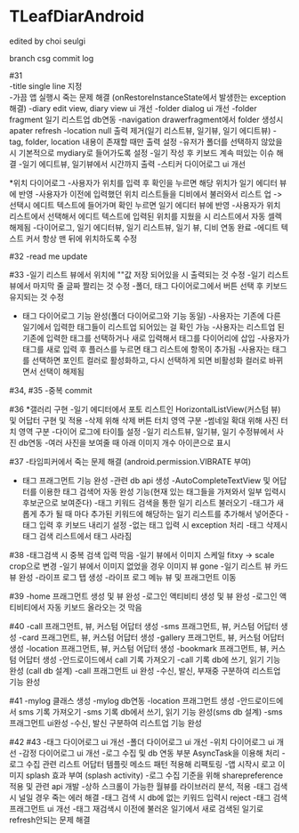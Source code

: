 TLeafDiarAndroid
================
edited by choi seulgi

branch csg
commit log 

#31		
-title single line 지정	
-가끔 앱 실행시 죽는 문제 해결 (onRestoreInstanceState에서 발생한는 exception 해결)
-diary edit view, diary view ui 개선
-folder dialog ui 개선
-folder fragment 일기 리스트업 db연동
-navigation drawerfragment에서 folder 생성시 apater refresh
-location null 출력 제거(일기 리스트뷰, 일기뷰, 일기 에디트뷰)
-tag, folder, location 내용이 존재할 때만 출력 설정
-유저가 폴더를 선택하지 않았을 시 기본적으로 mydiary로 들어가도록 설정
-일기 작성 후 키보드 계속 떠있는 이슈 해결
-일기 에디트뷰, 일기뷰에서 시간까지 출력
-스티커 다이어로그 ui 개선

*위치 다이어로그
-사용자가 위치를 입력 후 확인을 누르면 해당 위치가 일기 에디터 뷰에 반영
-사용자가 이전에 입력했던 위치 리스트들을 디비에서 불러와서 리스트 업 -> 선택시 에디트 텍스트에 들어가며 확인 누르면 일기 에디터 뷰에 반영
-사용자가 위치 리스트에서 선택해서 에디트 텍스트에 입력된 위치를 지웠을 시 리스트에서 자동 셀렉 해제됨
-다이어로그, 일기 에디터뷰, 일기 리스트뷰, 일기 뷰, 디비 연동 완료
-에디트 텍스트 커서 항상 맨 뒤에 위치하도록 수정

#32
-read me update 

#33
-일기 리스트 뷰에서 위치에 ""값 저장 되어있을 시 출력되는 것 수정
-일기 리스트 뷰에서 마지막 줄 글짜 짤리는 것 수정
-폴더, 태그 다이어로그에서 버튼 선택 후 키보드 유지되는 것 수정

* 태그 다이어로그 기능 완성(폴더 다이어로그와 기능 동일)
-사용자는 기존에 다른 일기에서 입력한 태그들이 리스트업 되어있는 걸 확인 가능
-사용자는 리스트업 된 기존에 입력한 태그를 선택하거나 새로 입력해서 태그를 다이어리에 삽입
-사용자가 태그를 새로 입력 후 플러스를 누르면 태그 리스트에 항목이 추가됨
-사용자는 태그를 선택하면 포인트 컬러로 활성화하고, 다시 선택하게 되면 비활성화 컬러로 바뀌면서 선택이 해제됨


#34, #35
-중복 commit

#36
*갤러리 구현
-일기 에디터에서 포토 리스트인 HorizontalListView(커스텀 뷰) 및 어답터 구현 및 적용
-삭제 위해 삭제 버튼 터치 영역 구분
-썸네일 확대 위해 사진 터치 영역 구분
-다이어 로그에 타이틀 설정
-일기 리스트뷰, 일기뷰, 일기 수정뷰에서 사진 db연동
-여러 사진을 보여줄 때 아래 이미지 개수 아이콘으로 표시

#37
-타임피커에서 죽는 문제 해결 (android.permission.VIBRATE 부여)

* 태그 프래그먼트 기능 완성
-관련 db api 생성
-AutoCompleteTextView 및 어답터를 이용한 태그 검색어 자동 완성 기능(현재 있는 태그들을 가져와서 일부 입력시 후보군으로 보여준다)
-태그 키워드 검색을 통한 일기 리스트 불러오기
-태그가 새롭게 추가 될 때 마다 추가된 키워드에 해당하는 일기 리스트를 추가해서 넣어준다
-태그 입력 후 키보드 내리기 설정
-없는 태그 입력 시 exception 처리
-태그 삭제시 태그 검색 리스트에서 태그 사라짐


#38
-태그검색 시 중복 검색 입력 막음
-일기 뷰에서 이미지 스케일 fitxy -> scale crop으로 변경
-일기 뷰에서 이미지 없었을 경우 이미지 뷰 gone
-일기 리스트 뷰 카드뷰 완성
-라이프 로그 탭 생성
-라이프 로그 메뉴 뷰 및 프래그먼트 이동

#39
-home 프래그먼트 생성 및 뷰 완성
-로그인 액티비티 생성 및 뷰 완성
-로그인 액티비티에서 자동 키보드 올라오는 것 막음


#40
-call 프래그먼트, 뷰, 커스텀 어답터 생성
-sms 프래그먼트, 뷰, 커스텀 어답터 생성
-card 프래그먼트, 뷰, 커스텀 어답터 생성
-gallery 프래그먼트, 뷰, 커스텀 어답터 생성
-location 프래그먼트, 뷰, 커스텀 어답터 생성
-bookmark 프래그먼트, 뷰, 커스텀 어답터 생성
-안드로이드에서 call 기록 가져오기
-call 기록 db에 쓰기, 읽기 기능 완성 (call db 설계)
-call 프래그먼트 ui 완성
-수신, 발신, 부재중 구분하여 리스트업 기능 완성

#41
-mylog 클래스 생성
-mylog db연동
-location 프래그먼트 생성
-안드로이드에서 sms 기록 가져오기 
-sms 기록 db에서 쓰기, 읽기 기능 완성(sms db 설계)
-sms 프래그먼트 ui완성
-수신, 발신 구분하여 리스트업 기능 완성

#42
#43
-태그 다이어로그 ui 개선 
-폴더 다이어로그 ui 개선
-위치 다이어로그 ui 개선
-감정 다이어로그 ui 개선
-로그 수집 및 db 연동 부분 AsyncTask을 이용해 처리
-로그 수집 관련 리스트 어답터 템플릿 메소드 패턴 적용해 리팩토링
-앱 시작시 로고 이미지 splash 효과 부여 (splash activity)
-로그 수집 기준을 위해 sharepreference 적용 및 관련 api 개발
-상하 스크롤이 가능한 월뷰를 라이브러리 분석, 적용
-태그 검색 시 널일 경우 죽는 에러 해결
-태그 검색 시 db에 없는 키워드 입력시 reject
-태그 검색 프래그먼트 ui 개선
-태그 재검색시 이전에 불러온 일기에서 새로 검색된 일기로 refresh안되는 문제 해결


